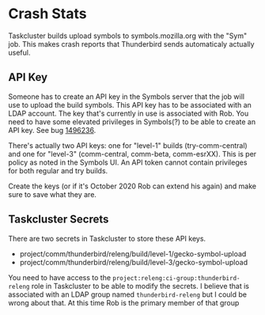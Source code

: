 Crash Stats
===========

Taskcluster builds upload symbols to symbols.mozilla.org with the "Sym" job. This makes crash reports that Thunderbird sends automaticaly actually useful.

## API Key

Someone has to create an API key in the Symbols server that the job will use to upload the build symbols. This API key has to be associated with an LDAP account. The key that's currently in use is associated with Rob. You need to have some elevated privileges in Symbols(?) to be able to create an API key. See bug [1496236](http://bugzil.la/1496236).

There's actually two API keys: one for "level-1" builds (try-comm-central) and one for "level-3" (comm-central, comm-beta, comm-esrXX). This is per policy as noted in the Symbols UI. An API token cannot contain privileges for both regular and try builds.

Create the keys (or if it's October 2020 Rob can extend his again) and make sure to save what they are.

## Taskcluster Secrets

There are two secrets in Taskcluster to store these API keys.

* project/comm/thunderbird/releng/build/level-1/gecko-symbol-upload
* project/comm/thunderbird/releng/build/level-3/gecko-symbol-upload

You need to have access to the `project:releng:ci-group:thunderbird-releng` role in Taskcluster to be able to modify the secrets. I believe that is associated with an LDAP group named `thunderbird-releng` but I could be wrong about that. At this time Rob is the primary member of that group